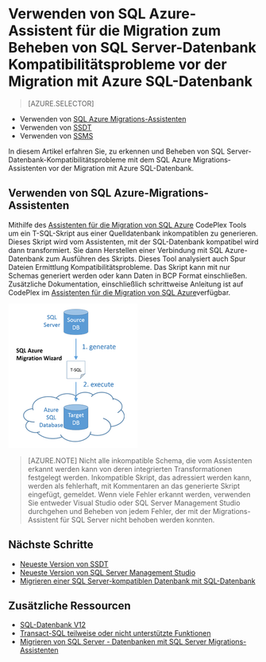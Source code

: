 <properties
   pageTitle="Beheben von Problemen mit SQL Server-Datenbank Kompatibilität vor der Migration mit SQL-Datenbank | Microsoft Azure"
   description="Microsoft Azure SQL-Datenbank, Datenbankmigration, Kompatibilität, SQL Azure-Assistent für die Migration"
   services="sql-database"
   documentationCenter=""
   authors="CarlRabeler"
   manager="jhubbard"
   editor=""/>

<tags
   ms.service="sql-database"
   ms.devlang="NA"
   ms.topic="article"
   ms.tgt_pltfrm="NA"
   ms.workload="sqldb-migrate"
   ms.date="08/24/2016"
   ms.author="carlrab"/>

# <a name="use-sql-azure-migration-wizard-to-fix-sql-server-database-compatibility-issues-before-migration-to-azure-sql-database"></a>Verwenden von SQL Azure-Assistent für die Migration zum Beheben von SQL Server-Datenbank Kompatibilitätsprobleme vor der Migration mit Azure SQL-Datenbank

> [AZURE.SELECTOR]
- Verwenden von [SQL Azure Migrations-Assistenten](sql-database-cloud-migrate-fix-compatibility-issues.md)
- Verwenden von [SSDT](sql-database-cloud-migrate-fix-compatibility-issues-ssdt.md)
- Verwenden von [SSMS](sql-database-cloud-migrate-fix-compatibility-issues-ssms.md)

In diesem Artikel erfahren Sie, zu erkennen und Beheben von SQL Server-Datenbank-Kompatibilitätsprobleme mit dem SQL Azure Migrations-Assistenten vor der Migration mit Azure SQL-Datenbank.

## <a name="using-sql-azure-migration-wizard"></a>Verwenden von SQL Azure-Migrations-Assistenten

Mithilfe des [Assistenten für die Migration von SQL Azure](http://sqlazuremw.codeplex.com/) CodePlex Tools um ein T-SQL-Skript aus einer Quelldatenbank inkompatiblen zu generieren. Dieses Skript wird vom Assistenten, mit der SQL-Datenbank kompatibel wird dann transformiert. Sie dann Herstellen einer Verbindung mit SQL Azure-Datenbank zum Ausführen des Skripts. Dieses Tool analysiert auch Spur Dateien Ermittlung Kompatibilitätsprobleme. Das Skript kann mit nur Schemas generiert werden oder kann Daten in BCP Format einschließen. Zusätzliche Dokumentation, einschließlich schrittweise Anleitung ist auf CodePlex im [Assistenten für die Migration von SQL Azure](http://sqlazuremw.codeplex.com/)verfügbar.  

 ![SAMW Migrations-Diagramm](./media/sql-database-cloud-migrate/02SAMWDiagram.png)

  > [AZURE.NOTE] Nicht alle inkompatible Schema, die vom Assistenten erkannt werden kann von deren integrierten Transformationen festgelegt werden. Inkompatible Skript, das adressiert werden kann, werden als fehlerhaft, mit Kommentaren an das generierte Skript eingefügt, gemeldet. Wenn viele Fehler erkannt werden, verwenden Sie entweder Visual Studio oder SQL Server Management Studio durchgehen und Beheben von jedem Fehler, der mit der Migrations-Assistent für SQL Server nicht behoben werden konnten.

## <a name="next-steps"></a>Nächste Schritte

- [Neueste Version von SSDT](https://msdn.microsoft.com/library/mt204009.aspx)
- [Neueste Version von SQL Server Management Studio](https://msdn.microsoft.com/library/mt238290.aspx)
- [Migrieren einer SQL Server-kompatiblen Datenbank mit SQL-Datenbank](sql-database-cloud-migrate.md#migrate-a-compatible-sql-server-database-to-sql-database)

## <a name="additional-resources"></a>Zusätzliche Ressourcen

- [SQL-Datenbank V12](sql-database-v12-whats-new.md)
- [Transact-SQL teilweise oder nicht unterstützte Funktionen](sql-database-transact-sql-information.md)
- [Migrieren von SQL Server - Datenbanken mit SQL Server Migrations-Assistenten](http://blogs.msdn.com/b/ssma/)

